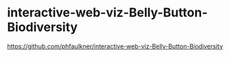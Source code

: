 # interactive-web-viz-Belly-Button-Biodiversity


https://github.com/phfaulkner/interactive-web-viz-Belly-Button-Biodiversity
